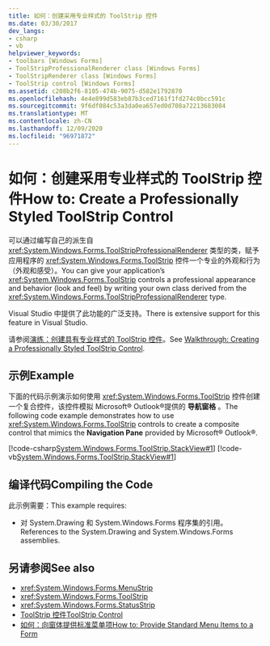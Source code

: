 ```yaml
---
title: 如何：创建采用专业样式的 ToolStrip 控件
ms.date: 03/30/2017
dev_langs:
- csharp
- vb
helpviewer_keywords:
- toolbars [Windows Forms]
- ToolStripProfessionalRenderer class [Windows Forms]
- ToolStripRenderer class [Windows Forms]
- ToolStrip control [Windows Forms]
ms.assetid: c208b2f6-8105-474b-9075-d582e1792870
ms.openlocfilehash: 4e4e899d583eb87b3ced7161f1fd274c0bcc591c
ms.sourcegitcommit: 9f6df084c53a3da0ea657ed0d708a72213683084
ms.translationtype: MT
ms.contentlocale: zh-CN
ms.lasthandoff: 12/09/2020
ms.locfileid: "96971872"
---
```

# <a name="how-to-create-a-professionally-styled-toolstrip-control"></a><span data-ttu-id="5d2dc-102">如何：创建采用专业样式的 ToolStrip 控件</span><span class="sxs-lookup"><span data-stu-id="5d2dc-102">How to: Create a Professionally Styled ToolStrip Control</span></span>
<span data-ttu-id="5d2dc-103">可以通过编写自己的派生自 <xref:System.Windows.Forms.ToolStripProfessionalRenderer> 类型的类，赋予应用程序的 <xref:System.Windows.Forms.ToolStrip> 控件一个专业的外观和行为（外观和感受）。</span><span class="sxs-lookup"><span data-stu-id="5d2dc-103">You can give your application’s <xref:System.Windows.Forms.ToolStrip> controls a professional appearance and behavior (look and feel) by writing your own class derived from the <xref:System.Windows.Forms.ToolStripProfessionalRenderer> type.</span></span>  
  
 <span data-ttu-id="5d2dc-104">Visual Studio 中提供了此功能的广泛支持。</span><span class="sxs-lookup"><span data-stu-id="5d2dc-104">There is extensive support for this feature in Visual Studio.</span></span>  
  
 <span data-ttu-id="5d2dc-105">请参阅[演练：创建具有专业样式的 ToolStrip 控件](walkthrough-creating-a-professionally-styled-toolstrip-control.md)。</span><span class="sxs-lookup"><span data-stu-id="5d2dc-105">See [Walkthrough: Creating a Professionally Styled ToolStrip Control](walkthrough-creating-a-professionally-styled-toolstrip-control.md).</span></span>  
  
## <a name="example"></a><span data-ttu-id="5d2dc-106">示例</span><span class="sxs-lookup"><span data-stu-id="5d2dc-106">Example</span></span>  
 <span data-ttu-id="5d2dc-107">下面的代码示例演示如何使用 <xref:System.Windows.Forms.ToolStrip> 控件创建一个复合控件，该控件模拟 Microsoft® Outlook®提供的 **导航窗格** 。</span><span class="sxs-lookup"><span data-stu-id="5d2dc-107">The following code example demonstrates how to use <xref:System.Windows.Forms.ToolStrip> controls to create a composite control that mimics the **Navigation Pane** provided by Microsoft® Outlook®.</span></span>  
  
 [!code-csharp[System.Windows.Forms.ToolStrip.StackView#1](~/samples/snippets/csharp/VS_Snippets_Winforms/System.Windows.Forms.ToolStrip.StackView/CS/StackView.cs#1)]
 [!code-vb[System.Windows.Forms.ToolStrip.StackView#1](~/samples/snippets/visualbasic/VS_Snippets_Winforms/System.Windows.Forms.ToolStrip.StackView/VB/StackView.vb#1)]  
  
## <a name="compiling-the-code"></a><span data-ttu-id="5d2dc-108">编译代码</span><span class="sxs-lookup"><span data-stu-id="5d2dc-108">Compiling the Code</span></span>  
 <span data-ttu-id="5d2dc-109">此示例需要：</span><span class="sxs-lookup"><span data-stu-id="5d2dc-109">This example requires:</span></span>  
  
- <span data-ttu-id="5d2dc-110">对 System.Drawing 和 System.Windows.Forms 程序集的引用。</span><span class="sxs-lookup"><span data-stu-id="5d2dc-110">References to the System.Drawing and System.Windows.Forms assemblies.</span></span>  
  
## <a name="see-also"></a><span data-ttu-id="5d2dc-111">另请参阅</span><span class="sxs-lookup"><span data-stu-id="5d2dc-111">See also</span></span>

- <xref:System.Windows.Forms.MenuStrip>
- <xref:System.Windows.Forms.ToolStrip>
- <xref:System.Windows.Forms.StatusStrip>
- [<span data-ttu-id="5d2dc-112">ToolStrip 控件</span><span class="sxs-lookup"><span data-stu-id="5d2dc-112">ToolStrip Control</span></span>](toolstrip-control-windows-forms.md)
- [<span data-ttu-id="5d2dc-113">如何：向窗体提供标准菜单项</span><span class="sxs-lookup"><span data-stu-id="5d2dc-113">How to: Provide Standard Menu Items to a Form</span></span>](how-to-provide-standard-menu-items-to-a-form.md)
